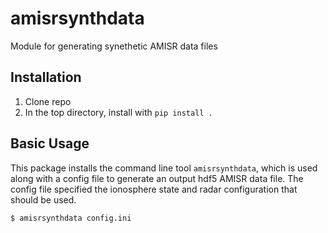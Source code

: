 # amisrsynthdata
Module for generating synethetic AMISR data files

## Installation
1. Clone repo
2. In the top directory, install with `pip install .`

## Basic Usage
This package installs the command line tool `amisrsynthdata`, which is used along with a config file to generate an output hdf5 AMISR data file.  The config file specified the ionosphere state and radar configuration that should be used.
```
$ amisrsynthdata config.ini
```
